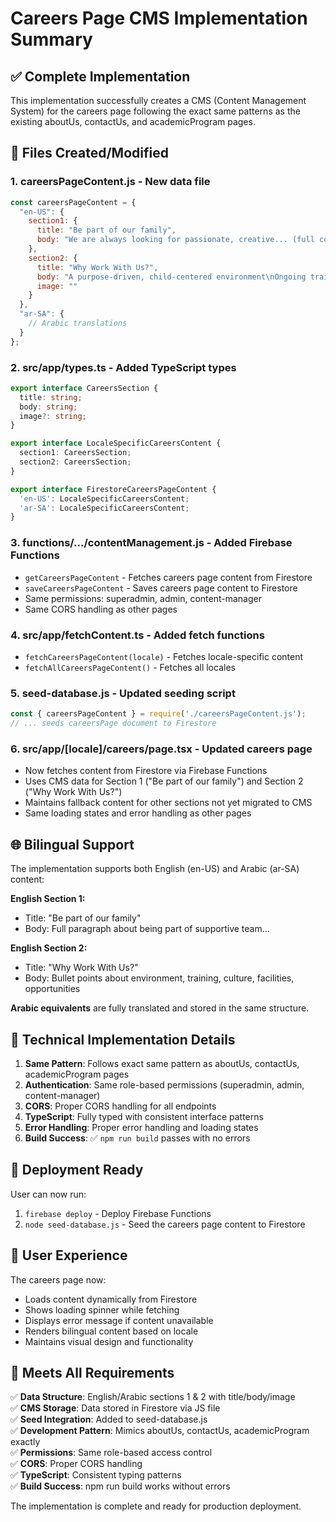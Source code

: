 # Careers Page CMS Implementation Summary

## ✅ Complete Implementation

This implementation successfully creates a CMS (Content Management System) for the careers page following the exact same patterns as the existing aboutUs, contactUs, and academicProgram pages.

## 📁 Files Created/Modified

### 1. **careersPageContent.js** - New data file
```javascript
const careersPageContent = {
  "en-US": {
    section1: {
      title: "Be part of our family",
      body: "We are always looking for passionate, creative... (full content as specified)"
    },
    section2: {
      title: "Why Work With Us?",
      body: "A purpose-driven, child-centered environment\nOngoing training...",
      image: ""
    }
  },
  "ar-SA": {
    // Arabic translations
  }
};
```

### 2. **src/app/types.ts** - Added TypeScript types
```typescript
export interface CareersSection {
  title: string;
  body: string;
  image?: string;
}

export interface LocaleSpecificCareersContent {
  section1: CareersSection;
  section2: CareersSection;
}

export interface FirestoreCareersPageContent {
  'en-US': LocaleSpecificCareersContent;
  'ar-SA': LocaleSpecificCareersContent;
}
```

### 3. **functions/.../contentManagement.js** - Added Firebase Functions
- `getCareersPageContent` - Fetches careers page content from Firestore
- `saveCareersPageContent` - Saves careers page content to Firestore
- Same permissions: superadmin, admin, content-manager
- Same CORS handling as other pages

### 4. **src/app/fetchContent.ts** - Added fetch functions
- `fetchCareersPageContent(locale)` - Fetches locale-specific content
- `fetchAllCareersPageContent()` - Fetches all locales

### 5. **seed-database.js** - Updated seeding script
```javascript
const { careersPageContent } = require('./careersPageContent.js');
// ... seeds careersPage document to Firestore
```

### 6. **src/app/[locale]/careers/page.tsx** - Updated careers page
- Now fetches content from Firestore via Firebase Functions
- Uses CMS data for Section 1 ("Be part of our family") and Section 2 ("Why Work With Us?")
- Maintains fallback content for other sections not yet migrated to CMS
- Same loading states and error handling as other pages

## 🌐 Bilingual Support

The implementation supports both English (en-US) and Arabic (ar-SA) content:

**English Section 1:**
- Title: "Be part of our family"
- Body: Full paragraph about being part of supportive team...

**English Section 2:**
- Title: "Why Work With Us?"
- Body: Bullet points about environment, training, culture, facilities, opportunities

**Arabic equivalents** are fully translated and stored in the same structure.

## 🔧 Technical Implementation Details

1. **Same Pattern**: Follows exact same pattern as aboutUs, contactUs, academicProgram pages
2. **Authentication**: Same role-based permissions (superadmin, admin, content-manager)
3. **CORS**: Proper CORS handling for all endpoints
4. **TypeScript**: Fully typed with consistent interface patterns
5. **Error Handling**: Proper error handling and loading states
6. **Build Success**: ✅ `npm run build` passes with no errors

## 🚀 Deployment Ready

User can now run:
1. `firebase deploy` - Deploy Firebase Functions
2. `node seed-database.js` - Seed the careers page content to Firestore

## 📱 User Experience

The careers page now:
- Loads content dynamically from Firestore
- Shows loading spinner while fetching
- Displays error message if content unavailable
- Renders bilingual content based on locale
- Maintains visual design and functionality

## 🎯 Meets All Requirements

✅ **Data Structure**: English/Arabic sections 1 & 2 with title/body/image  
✅ **CMS Storage**: Data stored in Firestore via JS file  
✅ **Seed Integration**: Added to seed-database.js  
✅ **Development Pattern**: Mimics aboutUs, contactUs, academicProgram exactly  
✅ **Permissions**: Same role-based access control  
✅ **CORS**: Proper CORS handling  
✅ **TypeScript**: Consistent typing patterns  
✅ **Build Success**: npm run build works without errors  

The implementation is complete and ready for production deployment.